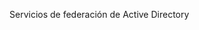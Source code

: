 <Token xmlns:xlink="http://www.w3.org/1999/xlink">Servicios de federación de Active Directory</Token>

<!--HONumber=Jun16_HO4-->


